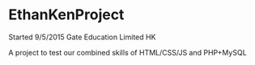 # EthanKenProject
Started 9/5/2015
Gate Education Limited HK

A project to test our combined skills of HTML/CSS/JS and PHP+MySQL
